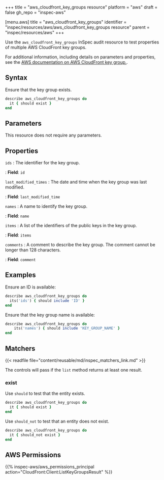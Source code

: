+++
title = "aws_cloudfront_key_groups resource"
platform = "aws"
draft = false
gh_repo = "inspec-aws"

[menu.aws]
title = "aws_cloudfront_key_groups"
identifier = "inspec/resources/aws/aws_cloudfront_key_groups resource"
parent = "inspec/resources/aws"
+++

Use the `aws_cloudfront_key_groups` InSpec audit resource to test properties of multiple AWS CloudFront key groups.

For additional information, including details on parameters and properties, see the [AWS documentation on AWS CloudFront key group.](https://docs.aws.amazon.com/AWSCloudFormation/latest/UserGuide/aws-resource-cloudfront-keygroup.html).

## Syntax

Ensure that the key group exists.

```ruby
describe aws_cloudfront_key_groups do
  it { should exist }
end
```

## Parameters

This resource does not require any parameters.

## Properties

`ids`
: The identifier for the key group.

: **Field**: `id`

`last_modified_times`
: The date and time when the key group was last modified.

: **Field**: `last_modified_time`

`names`
: A name to identify the key group.

: **Field**: `name`

`items`
: A list of the identifiers of the public keys in the key group.

: **Field**: `items`

`comments`
: A comment to describe the key group. The comment cannot be longer than 128 characters.

: **Field**: `comment`

## Examples

Ensure an ID is available:

```ruby
describe aws_cloudfront_key_groups do
  its('ids') { should include 'ID' }
end
```

Ensure that the key group name is available:

```ruby
describe aws_cloudfront_key_groups do
    its('names') { should include 'KEY_GROUP_NAME' }
end
```

## Matchers

{{< readfile file="content/reusable/md/inspec_matchers_link.md" >}}

The controls will pass if the `list` method returns at least one result.

### exist

Use `should` to test that the entity exists.

```ruby
describe aws_cloudfront_key_groups do
  it { should exist }
end
```

Use `should_not` to test that an entity does not exist.

```ruby
describe aws_cloudfront_key_groups do
  it { should_not exist }
end
```

## AWS Permissions

{{% inspec-aws/aws_permissions_principal action="CloudFront:Client:ListKeyGroupsResult" %}}
